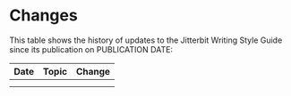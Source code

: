 ﻿# Changes
This table shows the history of updates to the Jitterbit Writing Style Guide since its publication on PUBLICATION DATE:

 Date       | Topic     | Change     |
| :------------- | :----------: | -----------: |
|                |              |              |
|                |              |              |
